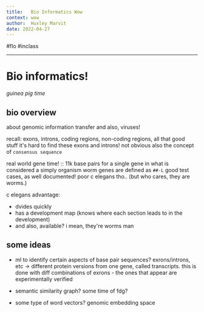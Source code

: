```yaml
---
title:   Bio Informatics Wow
context: wow
author:  Huxley Marvit
date: 2022-04-27
---
```


#flo  #inclass 

***

# Bio informatics!
*guinea pig time*

## bio overview
about genomic information transfer
and also, viruses! 

recall: exons, introns, coding regions, non-coding regions, all that good stuff 
it's hard to find these exons and introns! not obvious
also the concept of `consensus sequence`

real world gene time! ::
11k base pairs for a single gene in what is considered a simply organism
worm genes are defined as `##-L`
good test cases, as well documented! poor c elegans tho.. (but who cares, they are worms.)

c elegans advantage:
- dvides quickly 
- has a development map (knows where each section leads to in the development)
- and also, available? i mean, they're worms man

## some ideas
- ml to identify certain aspects of base pair sequences? exrons/introns, etc
	→ different protein versions from one gene, called transcripts. this is done with diff combinations of exrons
		- the ones that appear are experimentally verified

- semantic similarity graph? some time of fdg?
- some type of word vectors? genomic embedding space






